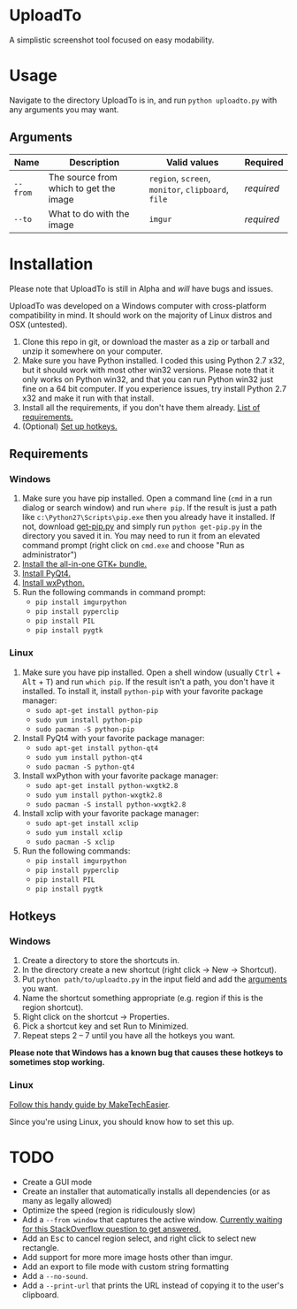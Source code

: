 # UploadTo
A simplistic screenshot tool focused on easy modability.

# Usage
Navigate to the directory UploadTo is in, and run ```python uploadto.py``` with any arguments you may want.

## Arguments
| Name         | Description                            | Valid values                                                                                                                                                                                                                                                                                                                                                                                                                                                               | Required   |
| ------------ | -------------------------------------- | -------------------------------------------------------------------------------------------------------------------------------------------------------------------------------------------------------------------------------------------------------------------------------------------------------------------------------------------------------------------------------------------------------------------------------------------------------------------------- | ---------- |
| ``--from`` | The source from which to get the image | <samp title="Lets you select a region with a crosshair and a rectangle on the entire screen">```region```</samp>, <samp title="Takes a screenshot of your entire screen, consisting of all your monitors">```screen```</samp>, <samp title="Takes a screenshot of the monitor your cursor is currently on">```monitor```</samp>, <samp title="Uses the image currently in your clipboard">```clipboard```</samp>, <samp title="Opens a pick file dialog">```file```</samp> | *required* |
| ```--to```   | What to do with the image              | <samp title="Uploads the image to imgur">```imgur```</samp>                                                                                                                                                                                                                                                                                                                                                                                                                | *required* |

# Installation
Please note that UploadTo is still in Alpha and *will* have bugs and issues.

UploadTo was developed on a Windows computer with cross-platform compatibility in mind. It should work on the majority of Linux distros and OSX (untested).

1. Clone this repo in git, or download the master as a zip or tarball and unzip it somewhere on your computer.
2. Make sure you have Python installed. I coded this using Python 2.7 x32, but it should work with most other win32 versions. Please note that it only works on Python win32, and that you can run Python win32 just fine on a 64 bit computer. If you experience issues, try install Python 2.7 x32 and make it run with that install.
3. Install all the requirements, if you don't have them already. [List of requirements.](#requirements)
4. (Optional) [Set up hotkeys.](#hotkeys)

## Requirements
### Windows
1. Make sure you have pip installed. Open a command line (```cmd``` in a run dialog or search window) and run ```where pip```. If the result is just a path like ```c:\Python27\Scripts\pip.exe``` then you already have it installed. If not, download [get-pip.py](https://raw.githubusercontent.com/pypa/pip/master/contrib/get-pip.py) and simply run ```python get-pip.py``` in the directory you saved it in. You may need to run it from an elevated command prompt (right click on ```cmd.exe``` and choose "Run as administrator")
2. [Install the all-in-one GTK+ bundle.](http://www.gtk.org/download/win32.php)
3. [Install PyQt4.](http://www.riverbankcomputing.co.uk/software/pyqt/download)
4. [Install wxPython.](http://www.wxpython.org/download.php)
5. Run the following commands in command prompt:
	* ```pip install imgurpython```
	* ```pip install pyperclip```
	* ```pip install PIL```
	* ```pip install pygtk```

### Linux
1. Make sure you have pip installed. Open a shell window (usually <kbd>Ctrl</kbd> + <kbd>Alt</kbd> + <kbd>T</kbd>) and run ```which pip```. If the result isn't a path, you don't have it installed. To install it, install ```python-pip``` with your favorite package manager:
	* ```sudo apt-get install python-pip```
	* ```sudo yum install python-pip```
	* ```sudo pacman -S python-pip```
2. Install PyQt4 with your favorite package manager:
	* ```sudo apt-get install python-qt4```
	* ```sudo yum install python-qt4```
	* ```sudo pacman -S python-qt4```
3. Install wxPython with your favorite package manager:
	* ```sudo apt-get install python-wxgtk2.8```
	* ```sudo yum install python-wxgtk2.8```
	* ```sudo pacman -S install python-wxgtk2.8```
4. Install xclip with your favorite package manager:
	* ```sudo apt-get install xclip```
	* ```sudo yum install xclip```
	* ```sudo pacman -S xclip```
5. Run the following commands:
	* ```pip install imgurpython```
	* ```pip install pyperclip```
	* ```pip install PIL```
	* ```pip install pygtk```
	

## Hotkeys
### Windows
1. Create a directory to store the shortcuts in.
2. In the directory create a new shortcut (right click &rarr; New &rarr; Shortcut).
3. Put ```python path/to/uploadto.py``` in the input field and add the [arguments](#arguments) you want.
4. Name the shortcut something appropriate (e.g. region if this is the region shortcut).
5. Right click on the shortcut &rarr; Properties.
6. Pick a shortcut key and set Run to Minimized.
7. Repeat steps 2 &ndash; 7 until you have all the hotkeys you want.

**Please note that Windows has a known bug that causes these hotkeys to sometimes stop working.**

### Linux
[Follow this handy guide by MakeTechEasier](http://www.maketecheasier.com/autokey-make-your-own-keyboard-shortcuts-in-linux/).

Since you're using Linux, you should know how to set this up.

# TODO
* Create a GUI mode
* Create an installer that automatically installs all dependencies (or as many as legally allowed)
* Optimize the speed (region is ridiculously slow)
* Add a ```--from window``` that captures the active window. [Currently waiting for this StackOverflow question to get answered.](http://stackoverflow.com/questions/29355898/getting-the-active-root-window-using-gtk-gdk-in-python)
* Add an <kbd>Esc</kbd> to cancel region select, and right click to select new rectangle.
* Add support for more more image hosts other than imgur.
* Add an export to file mode with custom string formatting
* Add a ```--no-sound```.
* Add a ```--print-url``` that prints the URL instead of copying it to the user's clipboard.

















